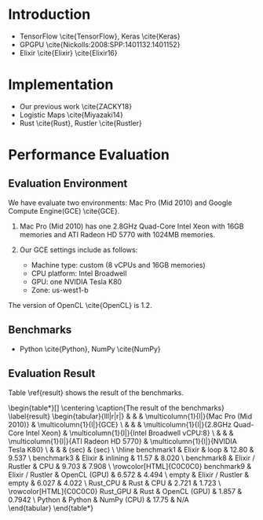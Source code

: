 # Introduction

* TensorFlow \cite{TensorFlow}, Keras \cite{Keras} 
* GPGPU \cite{Nickolls:2008:SPP:1401132.1401152}
* Elixir \cite{Elixir} \cite{Elixir16}

# Implementation

* Our previous work \cite{ZACKY18}
* Logistic Maps \cite{Miyazaki14}
* Rust \cite{Rust}, Rustler \cite{Rustler}


# Performance Evaluation

## Evaluation Environment

We have evaluate two environments: Mac Pro (Mid 2010) and Google Compute Engine(GCE) \cite{GCE}. 

1. Mac Pro (Mid 2010) has one 2.8GHz Quad-Core Intel Xeon with 16GB memories and ATI Radeon HD 5770 with 1024MB memories. 

2. Our GCE settings include as follows:
	* Machine type: custom (8 vCPUs and 16GB memories)
	* CPU platform: Intel Broadwell
	* GPU: one NVIDIA Tesla K80
	* Zone: us-west1-b

The version of OpenCL \cite{OpenCL} is 1.2.

## Benchmarks

* Python \cite{Python}, NumPy \cite{NumPy}

## Evaluation Result

Table \ref{result} shows the result of the benchmarks. 



\begin{table*}[]
\centering
\caption{The result of the benchmarks}
\label{result}
\begin{tabular}{lll|r|r|}
           &                  &              & \multicolumn{1}{l|}{Mac Pro (Mid 2010)} & \multicolumn{1}{l|}{GCE}              \\
           &                  &              & \multicolumn{1}{l|}{2.8GHz Quad-Core Intel Xeon} & \multicolumn{1}{l|}{Intel Broadwell vCPU:8}           \\
           &                  &              & \multicolumn{1}{l|}{ATI Radeon HD 5770} & \multicolumn{1}{l|}{NVIDIA Tesla K80} \\ 
           &                  &              &  (sec)        & (sec) \\ \hline
benchmark1 & Elixir      & loop         & 12.80              & 9.537            \\
benchmark3 & Elixir      & inlining     & 11.57              & 8.020            \\
benchmark8 & Elixir / Rustler & CPU          & 9.703              & 7.908            \\
\rowcolor[HTML]{C0C0C0} 
benchmark9 & Elixir / Rustler & OpenCL (GPU) & 6.572              & 4.494            \\
empty      & Elixir / Rustler & empty        & 6.027              & 4.022            \\
Rust\_CPU  & Rust        & CPU          & 2.721              & 1.723            \\
\rowcolor[HTML]{C0C0C0} 
Rust\_GPU  & Rust        & OpenCL (GPU) & 1.857              & 0.7942           \\
Python     & Python           & NumPy (CPU)  & 17.75              & N/A          
\end{tabular}
\end{table*}